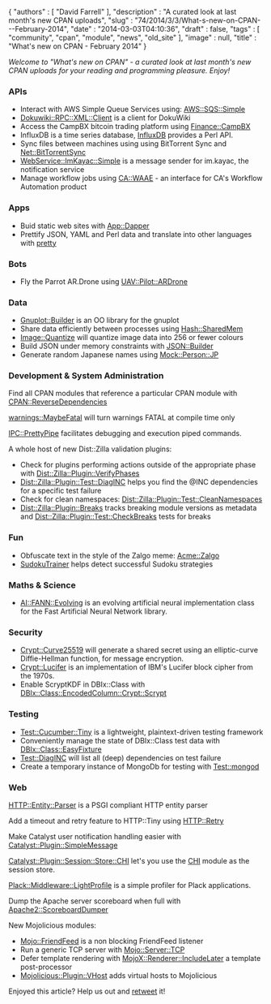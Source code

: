 {
   "authors" : [
      "David Farrell"
   ],
   "description" : "A curated look at last month's new CPAN uploads",
   "slug" : "74/2014/3/3/What-s-new-on-CPAN---February-2014",
   "date" : "2014-03-03T04:10:36",
   "draft" : false,
   "tags" : [
      "community",
      "cpan",
      "module",
      "news",
      "old_site"
   ],
   "image" : null,
   "title" : "What's new on CPAN - February 2014"
}

*Welcome to "What's new on CPAN" - a curated look at last month's new CPAN uploads for your reading and programming pleasure. Enjoy!*

### APIs

-   Interact with AWS Simple Queue Services using: [AWS::SQS::Simple](https://metacpan.org/pod/AWS::SQS::Simple)
-   [Dokuwiki::RPC::XML::Client](https://metacpan.org/pod/Dokuwiki::RPC::XML::Client) is a client for DokuWiki
-   Access the CampBX bitcoin trading platform using [Finance::CampBX](https://metacpan.org/pod/Finance::CampBX)
-   InfluxDB is a time series database, [InfluxDB](https://metacpan.org/pod/InfluxDB) provides a Perl API.
-   Sync files between machines using using BitTorrent Sync and [Net::BitTorrentSync](https://metacpan.org/pod/Net::BitTorrentSync)
-   [WebService::ImKayac::Simple](https://metacpan.org/pod/WebService::ImKayac::Simple) is a message sender for im.kayac, the notification service
-   Manage workflow jobs using [CA::WAAE](https://metacpan.org/pod/CA::WAAE) - an interface for CA's Workflow Automation product

### Apps

-   Buid static web sites with [App::Dapper](https://metacpan.org/pod/App::Dapper)
-   Prettify JSON, YAML and Perl data and translate into other languages with [pretty](https://metacpan.org/pod/distribution/App-pretty/bin/pretty)

### Bots

-   Fly the Parrot AR.Drone using [UAV::Pilot::ARDrone](https://metacpan.org/pod/UAV::Pilot::ARDrone)

### Data

-   [Gnuplot::Builder](https://metacpan.org/pod/Gnuplot::Builder) is an OO library for the gnuplot
-   Share data efficiently between processes using [Hash::SharedMem](https://metacpan.org/pod/Hash::SharedMem)
-   [Image::Quantize](https://metacpan.org/pod/Image::Quantize) will quantize image data into 256 or fewer colours
-   Build JSON under memory constraints with [JSON::Builder](https://metacpan.org/pod/JSON::Builder)
-   Generate random Japanese names using [Mock::Person::JP](https://metacpan.org/pod/Mock::Person::JP)

### Development & System Administration

Find all CPAN modules that reference a particular CPAN module with [CPAN::ReverseDependencies](https://metacpan.org/pod/CPAN::ReverseDependencies)

[warnings::MaybeFatal](https://metacpan.org/pod/warnings::MaybeFatal) will turn warnings FATAL at compile time only

[IPC::PrettyPipe](https://metacpan.org/pod/IPC::PrettyPipe) facilitates debugging and execution piped commands.

A whole host of new Dist::Zilla validation plugins:

-   Check for plugins performing actions outside of the appropriate phase with [Dist::Zilla::Plugin::VerifyPhases](https://metacpan.org/pod/Dist::Zilla::Plugin::VerifyPhases)
-   [Dist::Zilla::Plugin::Test::DiagINC](https://metacpan.org/pod/Dist::Zilla::Plugin::Test::DiagINC) helps you find the @INC dependencies for a specific test failure
-   Check for clean namespaces: [Dist::Zilla::Plugin::Test::CleanNamespaces](https://metacpan.org/pod/Dist::Zilla::Plugin::Test::CleanNamespaces)
-   [Dist::Zilla::Plugin::Breaks](https://metacpan.org/pod/Dist::Zilla::Plugin::Breaks) tracks breaking module versions as metadata and [Dist::Zilla::Plugin::Test::CheckBreaks](https://metacpan.org/pod/Dist::Zilla::Plugin::Test::CheckBreaks) tests for breaks

### Fun

-   Obfuscate text in the style of the Zalgo meme: [Acme::Zalgo](https://metacpan.org/pod/Acme::Zalgo)
-   [SudokuTrainer](https://metacpan.org/pod/SudokuTrainer) helps detect successful Sudoku strategies

### Maths & Science

-   [AI::FANN::Evolving](https://metacpan.org/pod/AI::FANN::Evolving) is an evolving artificial neural implementation class for the Fast Artificial Neural Network library.

### Security

-   [Crypt::Curve25519](https://metacpan.org/pod/Crypt::Curve25519) will generate a shared secret using an elliptic-curve Diffie-Hellman function, for message encryption.
-   [Crypt::Lucifer](https://metacpan.org/pod/Crypt::Lucifer) is an implementation of IBM's Lucifer block cipher from the 1970s.
-   Enable ScryptKDF in DBIx::Class with [DBIx::Class::EncodedColumn::Crypt::Scrypt](https://metacpan.org/pod/DBIx::Class::EncodedColumn::Crypt::Scrypt)

### Testing

-   [Test::Cucumber::Tiny](https://metacpan.org/pod/Test::Cucumber::Tiny) is a lightweight, plaintext-driven testing framework
-   Conveniently manage the state of DBIx::Class test data with [DBIx::Class::EasyFixture](https://metacpan.org/pod/DBIx::Class::EasyFixture)
-   [Test::DiagINC](https://metacpan.org/pod/Test::DiagINC) will list all (deep) dependencies on test failure
-   Create a temporary instance of MongoDb for testing with [Test::mongod](https://metacpan.org/pod/Test::mongod)

### Web

[HTTP::Entity::Parser](https://metacpan.org/pod/HTTP::Entity::Parser) is a PSGI compliant HTTP entity parser

Add a timeout and retry feature to HTTP::Tiny using [HTTP::Retry](https://metacpan.org/pod/HTTP::Retry)

Make Catalyst user notification handling easier with [Catalyst::Plugin::SimpleMessage](https://metacpan.org/pod/Catalyst::Plugin::SimpleMessage)

[Catalyst::Plugin::Session::Store::CHI](https://metacpan.org/pod/Catalyst::Plugin::Session::Store::CHI) let's you use the [CHI](https://metacpan.org/pod/CHI) module as the session store.

[Plack::Middleware::LightProfile](https://metacpan.org/pod/Plack::Middleware::LightProfile) is a simple profiler for Plack applications.

Dump the Apache server scoreboard when full with [Apache2::ScoreboardDumper](https://metacpan.org/pod/Apache2::ScoreboardDumper)

New Mojolicious modules:

-   [Mojo::FriendFeed](https://metacpan.org/pod/Mojo::FriendFeed) is a non blocking FriendFeed listener
-   Run a generic TCP server with [Mojo::Server::TCP](https://metacpan.org/pod/Mojo::Server::TCP)
-   Defer template rendering with [MojoX::Renderer::IncludeLater](https://metacpan.org/pod/MojoX::Renderer::IncludeLater) a template post-processor
-   [Mojolicious::Plugin::VHost](https://metacpan.org/pod/Mojolicious::Plugin::VHost) adds virtual hosts to Mojolicious

Enjoyed this article? Help us out and [retweet](https://twitter.com/intent/tweet?original_referer=http%3A%2F%2Fperltricks.com%2Farticle%2F74%2F2014%2F3%2F3%2FWhat-s-new-on-CPAN-February-2014&text=What%27s+new+on+CPAN+-+February+2014&tw_p=tweetbutton&url=http%3A%2F%2Fperltricks.com%2Farticle%2F74%2F2014%2F3%2F3%2FWhat-s-new-on-CPAN-February-2014&via=perltricks) it!

